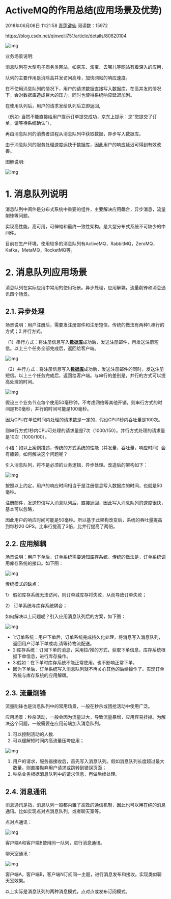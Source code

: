 





# ActiveMQ的作用总结(应用场景及优势)

2018年06月08日 11:21:58 [青莲键仙](https://me.csdn.net/qinweili751) 阅读数：15972

https://blog.csdn.net/qinweili751/article/details/80620104

![img](assets/20180608111911888.png)

业务场景说明:

消息队列在大型电子商务类网站，如京东、淘宝、去哪儿等网站有着深入的应用，

队列的主要作用是消除高并发访问高峰，加快网站的响应速度。

在不使用消息队列的情况下，用户的请求数据直接写入数据库，在高并发的情况下，会对数据库造成巨大的压力，同时也使得系统响应延迟加剧。

在使用队列后，用户的请求发给队列后立即返回,

（例如: 当然不能直接给用户提示订单提交成功，京东上提示：您“您提交了订单，请等待系统确认”），

再由消息队列的消费者进程从消息队列中获取数据，异步写入数据库。

由于消息队列的服务处理速度远快于数据库，因此用户的响应延迟可得到有效改善。

图解说明:

![img](assets/20180608110300965.png)

# 1.   消息队列说明

消息队列中间件是分布式系统中重要的组件，主要解决应用耦合，异步消息，流量削锋等问题。

实现高性能，高可用，可伸缩和最终一致性架构。是大型分布式系统不可缺少的中间件。

目前在生产环境，使用较多的消息队列有ActiveMQ，RabbitMQ，ZeroMQ，Kafka，MetaMQ，RocketMQ等。

 

# 2.    消息队列应用场景

消息队列在实际应用中常用的使用场景。异步处理，应用解耦，流量削锋和消息通讯四个场景。

## 2.1.     异步处理

场景说明：用户注册后，需要发注册邮件和注册短信。传统的做法有两种1.串行的方式；2.并行方式。

（1）串行方式：将注册信息写入[**数据库**](http://lib.csdn.net/base/mysql)成功后，发送注册邮件，再发送注册短信。以上三个任务全部完成后，返回给客户端。

 ![img](assets/20180608110336376.png)

（2）并行方式：将注册信息写入[**数据库**](http://lib.csdn.net/base/mysql)成功后，发送注册邮件的同时，发送注册短信。以上三个任务完成后，返回给客户端。与串行的差别是，并行的方式可以提高处理的时间。

![img](assets/20180608110405511.png)



假设三个业务节点每个使用50毫秒钟，不考虑网络等其他开销，则串行方式的时间是150毫秒，并行的时间可能是100毫秒。

因为CPU在单位时间内处理的请求数是一定的，假设CPU1秒内吞吐量是100次。

则串行方式1秒内CPU可处理的请求量是7次（1000/150）。并行方式处理的请求量是10次（1000/100）。

 

小结：如以上案例描述，传统的方式系统的性能（并发量，吞吐量，响应时间）会有瓶颈。如何解决这个问题呢？

引入消息队列，将不是必须的业务逻辑，异步处理。改造后的架构如下：

![img](assets/2018060811044171.png)

 

按照以上约定，用户的响应时间相当于是注册信息写入数据库的时间，也就是50毫秒。

注册邮件，发送短信写入消息队列后，直接返回，因此写入消息队列的速度很快，基本可以忽略，

因此用户的响应时间可能是50毫秒。所以基于此架构改变后，系统的吞吐量提高到每秒20 QPS。比串行提高了3倍，比并行提高了两倍。

## 2.2.    应用解耦

场景说明：用户下单后，订单系统需要通知库存系统。传统的做法是，订单系统调用库存系统的接口。如下图：

 ![img](assets/2018060811050932.png)

传统模式的缺点：

1）  假如库存系统无法访问，则订单减库存将失败，从而导致订单失败；

2）  订单系统与库存系统耦合；

如何解决以上问题呢？引入应用消息队列后的方案，如下图：

 ![img](assets/20180608110546334.png)

- 1:订单系统：用户下单后，订单系统完成持久化处理，将消息写入消息队列，返回用户订单下单成功,请等待物流配送。
- 2:库存系统：订阅下单的消息，采用拉/推的方式，获取下单信息，库存系统根据下单信息，进行库存操作。
- 3:假如：在下单时库存系统不能正常使用。也不影响正常下单，
- 因为下单后，订单系统写入消息队列就不再关心其他的后续操作了。实现订单系统与库存系统的应用解耦。

 

## 2.3.    流量削锋

流量削锋也是消息队列中的常用场景，一般在秒杀或团抢活动中使用广泛。

应用场景：秒杀活动，一般会因为流量过大，导致流量暴增，应用容易挂掉。为解决这个问题，一般需要在应用前端加入消息队列。

1. 可以控制活动的人数.
2. 可以缓解短时间内高流量压垮应用；

 ![img](assets/20180608110744677.png)

1. 用户的请求，服务器接收后，首先写入消息队列。假如消息队列长度超过最大数量，则直接抛弃用户请求或跳转到错误页面；
2. 秒杀业务根据消息队列中的请求信息，再做后续处理。

## 2.4.    消息通讯

消息通讯是指，消息队列一般都内置了高效的通信机制，因此也可以用在纯的消息通讯。比如实现点对点消息队列，或者聊天室等。

点对点通讯：

 ![img](assets/20180608111245390.png)

客户端A和客户端B使用同一队列，进行消息通讯。

聊天室通讯：

 ![img](assets/20180608111307382.png)

客户端A，客户端B，客户端N订阅同一主题，进行消息发布和接收。实现类似聊天室效果。

以上实际是消息队列的两种消息模式，点对点或发布订阅模式。